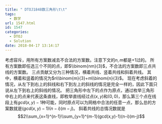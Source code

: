 ```yaml
---
title: " DTOJ1848数三角形\t\t"
tags:
  - 数学
url: 1547.html
id: 1547
categories:
  - DTOJ
  - Solution
date: 2018-04-17 13:14:17
---
```


考虑容斥，用所有方案数减去不合法的方案数。注意下文的$n,m$都是$+1$过的。 所有方案数即任选三个不同的点，即$\\binom{nm}{3}$，不合法的方案数即三点共线的方案数。 三点贡献又分为三种情况，横着共线、竖着共线和斜着共线。 其中，横着和竖着的情况为$n\\binom{m}{3}+m\\binom{n}{3}$。 现在考虑斜着的情况，从左下到右上的斜线和右下到左上的斜线的情况是完全一样的，因此下面只说从左下到右上的斜线的情况。 把三角形中左下的点作为原点，通过枚举三角形中右上的点来代表这条直线，即枚举直线经过点$(x,y)$和$(0,0)$，那么第三个点在线段上有$gcd(x,y)-1$种可能，同时原点可以为网格中合法的任意一点，那么总的方案数就是$(gcd(x,y)-1)(n-i)(m-j)$。 斜着共线的总情况数就是 $$2\\sum_{x=1}^{n-1}\\sum_{y=1}^{m-1}(gcd(x,y)-1)(n-i)(m-j)$$
